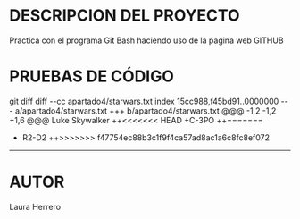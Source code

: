 
<h1>DESCRIPCION DEL PROYECTO</h1>

Practica con el programa Git Bash haciendo uso de la pagina web GITHUB

<h1>PRUEBAS DE CÓDIGO</h1>

 git diff
diff --cc apartado4/starwars.txt
index 15cc988,f45bd91..0000000
--- a/apartado4/starwars.txt
+++ b/apartado4/starwars.txt
@@@ -1,2 -1,2 +1,6 @@@
  Luke Skywalker
++<<<<<<< HEAD
 +C-3PO
++=======
+ R2-D2
++>>>>>>> f47754ec88b3c1f9f4ca57ad8ac1a6c8fc8ef072

______________________________________________________________________________

<h1>AUTOR</H1>

Laura Herrero

